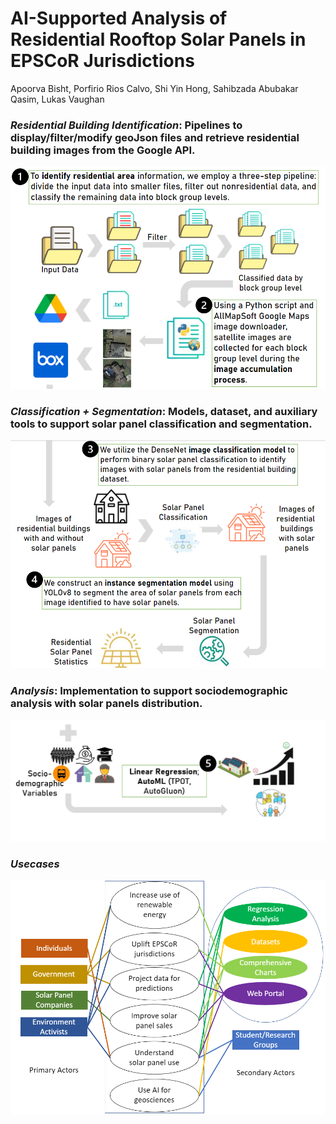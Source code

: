 # AI-Supported Analysis of Residential Rooftop Solar Panels in EPSCoR Jurisdictions
Apoorva Bisht, Porfirio Rios Calvo, Shi Yin Hong, Sahibzada Abubakar Qasim, Lukas Vaughan

### *Residential Building Identification*: Pipelines to display/filter/modify geoJson files and retrieve residential building images from the Google API. 
![Cover](meta/1.PNG)

### *Classification + Segmentation*: Models, dataset, and auxiliary tools to support solar panel classification and segmentation.
![Cover](meta/2.PNG)

### *Analysis*: Implementation to support sociodemographic analysis with solar panels distribution.
![Cover](meta/3.PNG)

### *Usecases*
![Cover](meta/useCaseDig3.PNG)
